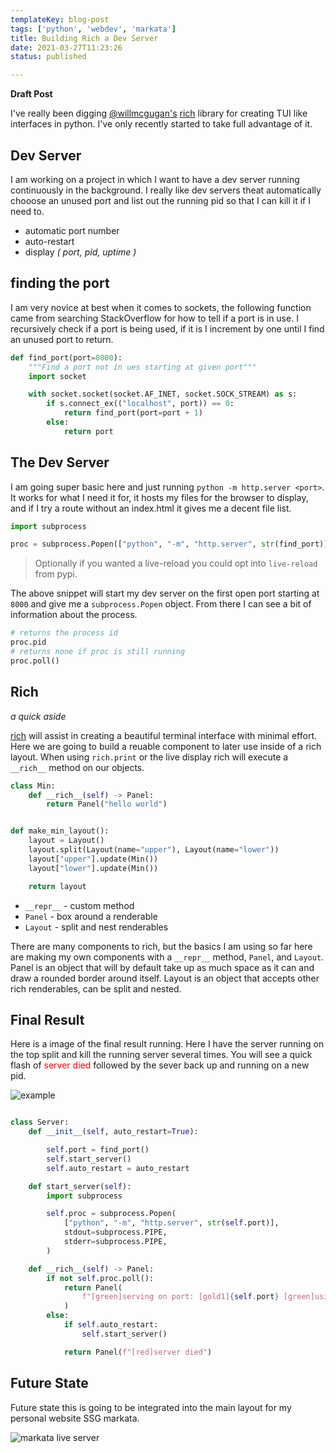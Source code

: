 ```yaml
---
templateKey: blog-post
tags: ['python', 'webdev', 'markata']
title: Building Rich a Dev Server
date: 2021-03-27T11:23:26
status: published

---
```



**Draft Post**

I've really been digging [@willmcgugan's](https://twitter.com/willmcgugan)
[rich](https://github.com/willmcgugan/rich) library for creating TUI like
interfaces in python.  I've only recently started to take full advantage of it.

## Dev Server

I am working on a project in which I want to have a dev
server running continuously in the background.  I really
like dev servers theat automatically chooose an unused
port and list out the running pid so that I can kill it if
I need to.

* automatic port number
* auto-restart
* display _( port, pid, uptime )_


## finding the port

I am very novice at best when it comes to sockets, the following function came
from searching StackOverflow for how to tell if a port is in use.  I
recursively check if a port is being used, if it is I increment by one until I
find an unused port to return.

``` python
def find_port(port=8000):
    """Find a port not in ues starting at given port"""
    import socket

    with socket.socket(socket.AF_INET, socket.SOCK_STREAM) as s:
        if s.connect_ex(("localhost", port)) == 0:
            return find_port(port=port + 1)
        else:
            return port
```

## The Dev Server

I am going super basic here and just running `python -m http.server <port>`.
It works for what I need it for, it hosts my files for the browser to display,
and if I try a route without an index.html it gives me a decent file list.

``` python
import subprocess

proc = subprocess.Popen(["python", "-m", "http.server", str(find_port)],)
```

> Optionally if you wanted a live-reload you could opt into `live-reload` from
> pypi.

The above snippet will start my dev server on the first open port starting at
`8000` and give me a `subprocess.Popen` object.  From there I can see a bit of
information about the process.

``` python
# returns the process id
proc.pid
# returns none if proc is still running
proc.poll()
```

## Rich

_a quick aside_

[rich](https://github.com/willmcgugan/rich) will assist in creating a beautiful
terminal interface with minimal effort.  Here we are going to build a reuable
component to later use inside of a rich layout.  When using `rich.print` or the
live display rich will execute a `__rich__` method on our objects.


``` python
class Min:
    def __rich__(self) -> Panel:
        return Panel("hello world")


def make_min_layout():
    layout = Layout()
    layout.split(Layout(name="upper"), Layout(name="lower"))
    layout["upper"].update(Min())
    layout["lower"].update(Min())

    return layout
```

* `__repr__` - custom method
* `Panel` - box around a renderable
* `Layout` - split and nest renderables

There are many components to rich, but the basics I am using so far here are
making my own components with a `__repr__` method, `Panel`, and `Layout`.
Panel is an object that will by default take up as much space as it can and
draw a rounded border around itself.  Layout is an object that accepts other
rich renderables, can be split and nested.

## Final Result

Here is a image of the final result running.  Here I have
the server running on the top split and kill the running
server several times.  You will see a quick flash of <span
style='color: red'>server died</span> followed by the
sever back up and running on a new pid.

![example](https://images.waylonwalker.com/markata-dev-server-a1.png)
 
``` python

class Server:
    def __init__(self, auto_restart=True):

        self.port = find_port()
        self.start_server()
        self.auto_restart = auto_restart

    def start_server(self):
        import subprocess

        self.proc = subprocess.Popen(
            ["python", "-m", "http.server", str(self.port)],
            stdout=subprocess.PIPE,
            stderr=subprocess.PIPE,
        )

    def __rich__(self) -> Panel:
        if not self.proc.poll():
            return Panel(
                f"[green]serving on port: [gold1]{self.port} [green]using pid: [gold1]{self.proc.pid}[/]"
            )
        else:
            if self.auto_restart:
                self.start_server()

            return Panel(f"[red]server died")
```

## Future State

Future state this is going to be integrated into the main layout for my
personal website SSG markata.

![markata live server](https://images.waylonwalker.com/markata-live-server-a2.gif)
